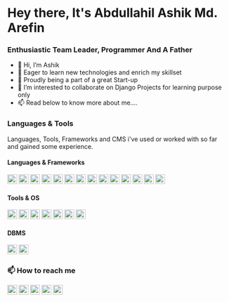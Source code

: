 # Hey there, It's Abdullahil Ashik Md. Arefin

### Enthusiastic Team Leader, Programmer And A Father
- 👋 Hi, I’m Ashik
- 👀 Eager to learn new technologies and enrich my skillset
- 🌱 Proudly being a part of a great Start-up
- 💞️ I’m interested to collaborate on Django Projects for learning purpose only
- 📫 Read below to know more about me....

### Languages & Tools
Languages, Tools, Frameworks and CMS i've used or worked with so far and gained some experience.

#### Languages & Frameworks
<img src="https://simpleicons.org/icons/python.svg" width="22px"> <img width="22px" src="https://simpleicons.org/icons/django.svg"/> <img src="https://simpleicons.org/icons/java.svg" width="22px"> <img width="22px" src="https://simpleicons.org/icons/opencv.svg" /> <img src="https://simpleicons.org/icons/javascript.svg" width="22px"> <img src="https://simpleicons.org/icons/flutter.svg" width="22px"> <img width="22px" src="https://simpleicons.org/icons/php.svg"/> <img width="22px" src="https://simpleicons.org/icons/laravel.svg" style="color:#FF2D20"/> <img width="22px" src="https://simpleicons.org/icons/codeigniter.svg" /> <img width="22px" src="https://simpleicons.org/icons/angular.svg" /> <img width="22px" src="https://simpleicons.org/icons/angularjs.svg"/> <img width="22px" src="https://simpleicons.org/icons/vuedotjs.svg" /> <img width="22px" src="https://simpleicons.org/icons/selenium.svg" /> <img width="22px" src="https://simpleicons.org/icons/nativescript.svg" />

#### Tools & OS

<img width="22px" src="https://simpleicons.org/icons/pycharm.svg" /> <img width="22px" src="https://simpleicons.org/icons/adobephotoshop.svg"/> <img width="22px" src="https://simpleicons.org/icons/androidstudio.svg"/> <img width="22px" src="https://simpleicons.org/icons/ubuntu.svg" /> <img width="22px" src="https://simpleicons.org/icons/kalilinux.svg"/> <img width="22px" src="https://simpleicons.org/icons/adobepremierepro.svg" /> <img width="22px" src="https://simpleicons.org/icons/obsstudio.svg"/>

#### DBMS

 <img width="22px" src="https://simpleicons.org/icons/mysql.svg" /> <img width="22px" src="https://simpleicons.org/icons/sqlite.svg" />  

### 📫 How to reach me
[<img src="https://cdn.jsdelivr.net/npm/simple-icons@v6/icons/instagram.svg" width="22px"/>](https://www.instagram.com/abdullahil_ashik/) 
[<img src="https://cdn.jsdelivr.net/npm/simple-icons@v6/icons/linkedin.svg" width="22px"/>](https://www.linkedin.com/in/abdullahil-ashik-arefin-225802165/) 
[<img src="https://cdn.jsdelivr.net/npm/simple-icons@v6/icons/facebook.svg" width="22px"/>](https://www.facebook.com/abdullah.ashik.arefin/) 
[<img src="https://cdn.jsdelivr.net/npm/simple-icons@v6/icons/github.svg" width="22px"/>](https://github.com/abdullahilashik/) [<img src="https://cdn.jsdelivr.net/npm/simple-icons@v6/icons/youtube.svg" width="22px"/>](https://www.youtube.com/channel/UCjAuq_1elOlk36NKWUZ92kw)

<!---
abdullahilashik/abdullahilashik is a ✨ special ✨ repository because its `README.md` (this file) appears on your GitHub profile.
You can click the Preview link to take a look at your changes.
https://simpleicons.org/
--->

